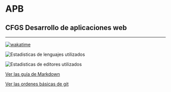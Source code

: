 # APB


## CFGS Desarrollo de aplicaciones web

---
[![wakatime](https://wakatime.com/badge/user/90f48023-a4b3-46db-a768-5df0bf02bac6.svg)](https://wakatime.com/@90f48023-a4b3-46db-a768-5df0bf02bac6)


![Estadisticas de lenguajes utilizados](https://wakatime.com/share/@ELadrimonos/dadfeef6-bb59-461b-87bc-a8a929772fcb.svg)


![Estadisticas de editores utilizados](https://wakatime.com/share/@ELadrimonos/6fbe5b7c-9116-4b21-b2d9-4e85a8b957bd.svg)


[Ver las guía de Markdown](guia_markdown.md)

[Ver las ordenes básicas de git](git.md)
